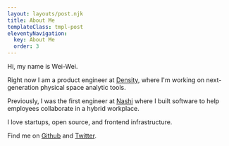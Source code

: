```yaml
---
layout: layouts/post.njk
title: About Me
templateClass: tmpl-post
eleventyNavigation:
  key: About Me
  order: 3
---
```


Hi, my name is Wei-Wei.

Right now I am a product engineer at [Density](https://density.io/), where I'm working on next-generation physical space analytic tools.

Previously, I was the first engineer at [Nashi](https://www.prnewswire.com/news-releases/density-acquires-nashi-a-desk--and-space-reservation-solution-to-better-enable-hybrid-workplaces-301321843.html) where I built software to help employees collaborate in a hybrid workplace.

I love startups, open source, and frontend infrastructure.

Find me on [Github](https://github.com/wuweiweiwu) and [Twitter](https://twitter.com/wuweiweiwu).
